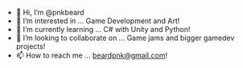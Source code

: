 - 👋 Hi, I’m @pnkbeard
- 👀 I’m interested in ... Game Development and Art!
- 🌱 I’m currently learning ... C# with Unity and Python!
- 💞️ I’m looking to collaborate on ... Game jams and bigger gamedev projects!
- 📫 How to reach me ... beardpnk@gmail.com!

<!---
pnkbeard/pnkbeard is a ✨ special ✨ repository because its `README.md` (this file) appears on your GitHub profile.
You can click the Preview link to take a look at your changes.
--->
